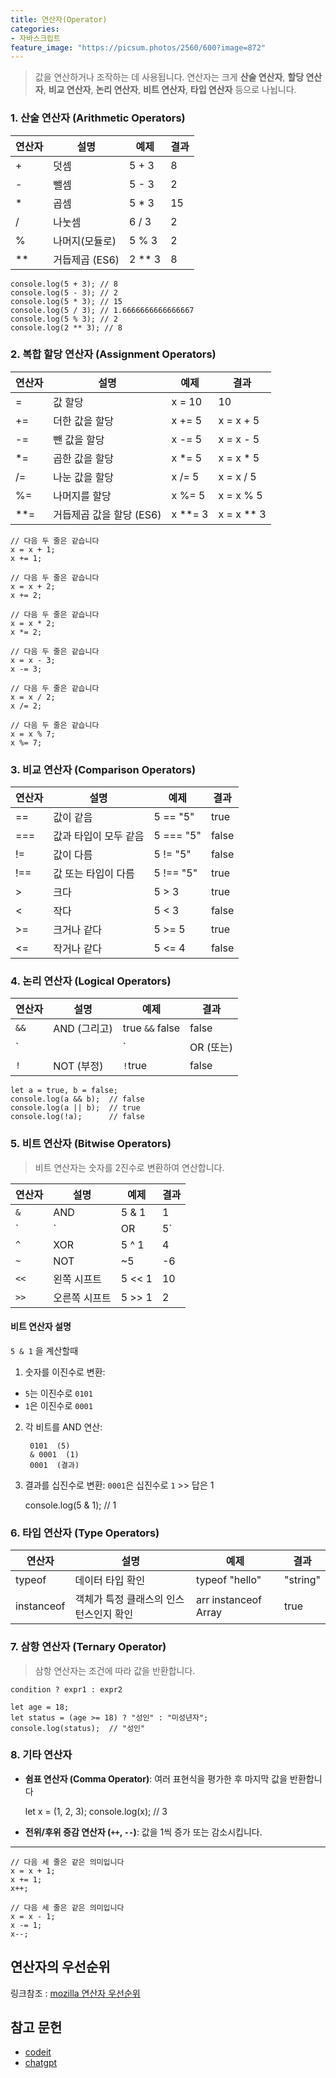 ```yaml
---
title: 연산자(Operator)
categories:
- 자바스크립트
feature_image: "https://picsum.photos/2560/600?image=872"
---
```


> 값을 연산하거나 조작하는 데 사용됩니다. 연산자는 크게 **산술 연산자**, **할당 연산자**, **비교 연산자**, **논리 연산자**, **비트 연산자**, **타입 연산자** 등으로 나뉩니다.

### 1. 산술 연산자 (Arithmetic Operators)

| 연산자 | 설명 | 예제 | 결과 |
|--|--|--|--|
| + | 덧셈 | 5 + 3 | 8 |
| - | 뺄셈 | 5 - 3 | 2 |
| * | 곱셈 | 5 * 3 | 15 |
| / | 나눗셈 | 6 / 3 | 2 |
| % | 나머지(모듈로) | 5 % 3 | 2 |
| ** | 거듭제곱 (ES6) | 2 ** 3 | 8 |

    console.log(5 + 3); // 8 
    console.log(5 - 3); // 2 
    console.log(5 * 3); // 15 
    console.log(5 / 3); // 1.6666666666666667
    console.log(5 % 3); // 2 
    console.log(2 ** 3); // 8

### 2. 복합 할당 연산자 (Assignment Operators)
| 연산자 | 설명 | 예제 | 결과 |
|--|--|--|--|
| = | 값 할당 | x = 10 | 10 |
| += | 더한 값을 할당 | x += 5 | x = x + 5 |
| -= | 뺀 값을 할당 | x -= 5 | x = x - 5 |
| *= | 곱한 값을 할당 | x *= 5 | x = x * 5 |
| /= | 나눈 값을 할당 | x /= 5 | x = x / 5 |
| %= | 나머지를 할당 | x %= 5 | x = x % 5 |
| **= | 거듭제곱 값을 할당 (ES6) | x **= 3 | x = x ** 3 |

    // 다음 두 줄은 같습니다
    x = x + 1;
    x += 1;
    
    // 다음 두 줄은 같습니다
    x = x + 2;
    x += 2;
    
    // 다음 두 줄은 같습니다
    x = x * 2;
    x *= 2;
    
    // 다음 두 줄은 같습니다
    x = x - 3;
    x -= 3;
    
    // 다음 두 줄은 같습니다
    x = x / 2;
    x /= 2;
    
    // 다음 두 줄은 같습니다
    x = x % 7;
    x %= 7;


### 3. 비교 연산자 (Comparison Operators)
| 연산자 | 설명 | 예제 | 결과 |
|--|--|--|--|
| == | 값이 같음 | 5 == "5" | true |
| === | 값과 타입이 모두 같음 | 5 === "5" | false |
| != | 값이 다름 | 5 != "5" | false |
| !== | 값 또는 타입이 다름 | 5 !== "5" | true |
| > | 크다 | 5 > 3 | true |
| < | 작다 | 5 < 3 | false |
| >= | 크거나 같다 | 5 >= 5 | true |
| <= | 작거나 같다 | 5 <= 4 | false |

### 4. 논리 연산자 (Logical Operators)
| 연산자 | 설명 | 예제 | 결과 |
|--|--|--|--|
| `&&`| AND (그리고) | true `&&` false | false |
| `||` | OR (또는) | true `||` false | true |
| `!` | NOT (부정) | `!`true | false |

    let a = true, b = false;
    console.log(a && b);  // false
    console.log(a || b);  // true
    console.log(!a);      // false

### 5. 비트 연산자 (Bitwise Operators)

> 비트 연산자는 숫자를 2진수로 변환하여 연산합니다.

| 연산자 | 설명 | 예제 | 결과 |
|--|--|--|--|
| `&` | AND | 5 & 1  | 1 |
| `|` | OR | 5`|`1 | 5 |
| `^` | XOR | 5 ^ 1 | 4 |
| `~` | NOT | ~5 | -6 |
| `<<` | 왼쪽 시프트 | 5 << 1 | 10 |
| `>>` | 오른쪽 시프트 | 5 >> 1 | 2 |

#### **비트 연산자 설명**

 `5 & 1` 을 계산할때

 1. 숫자를 이진수로 변환:
-   `5`는 이진수로 `0101`
-   `1`은 이진수로 `0001`
 2. 각 비트를 AND 연산:

         0101  (5)
         & 0001  (1)
         0001  (결과)

 3. 결과를 십진수로 변환:
     `0001`은 십진수로 `1`  >> 답은 1
     
    console.log(5 & 1); // 1

### 6. 타입 연산자 (Type Operators)

| 연산자 | 설명 | 예제 | 결과 |
|--|--|--|--|
| typeof | 데이터 타입 확인 | typeof "hello" | "string" |
| instanceof | 객체가 특정 클래스의 인스턴스인지 확인 | arr instanceof Array | true |

### 7. 삼항 연산자 (Ternary Operator)

> 삼항 연산자는 조건에 따라 값을 반환합니다.

    condition ? expr1 : expr2
    
    let age = 18;
    let status = (age >= 18) ? "성인" : "미성년자";
    console.log(status);  // "성인"

### 8. 기타 연산자

 - **쉼표 연산자 (Comma Operator)**: 여러 표현식을 평가한 후 마지막 값을 반환합니다

    let x = (1, 2, 3);
    console.log(x);  // 3

 - **전위/후위 증감 연산자 (`++`, `--`)**: 값을 1씩 증가 또는 감소시킵니다.
----
    // 다음 세 줄은 같은 의미입니다
    x = x + 1;
    x += 1;
    x++;
    
    // 다음 세 줄은 같은 의미입니다
    x = x - 1;
    x -= 1;
    x--;


## 연산자의 우선순위
링크참조 : [mozilla 연산자 우선순위](https://developer.mozilla.org/ko/docs/Web/JavaScript/Reference/Operators/Operator_precedence)


## 참고 문헌

 - [codeit](https://www.codeit.kr/) 
 - [chatgpt](https://chatgpt.com/) 